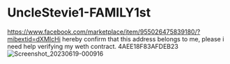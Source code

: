 # UncleStevie1-FAMILY1st
https://www.facebook.com/marketplace/item/955026475839180/?mibextid=dXMIcHi hereby confirm that this address belongs to me, please i need help verifying my weth contract.
4AEE18F83AFDEB23![Screenshot_20230619-000916](https://github.com/UncleStevie1/UncleStevie1-FAMILY1st/assets/132826259/c97fe81c-1cda-4ce0-81cd-2f5e7b607971)
